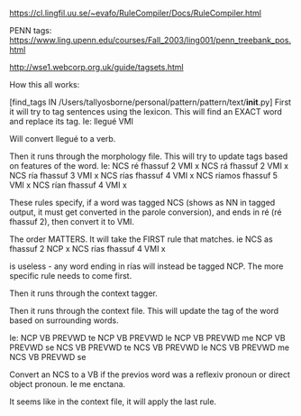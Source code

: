 https://cl.lingfil.uu.se/~evafo/RuleCompiler/Docs/RuleCompiler.html


PENN tags:
  https://www.ling.upenn.edu/courses/Fall_2003/ling001/penn_treebank_pos.html

http://wse1.webcorp.org.uk/guide/tagsets.html

How this all works:

[find_tags IN /Users/tallyosborne/personal/pattern/pattern/text/__init__.py]
First it will try to tag sentences using the lexicon.
  This will find an EXACT word and replace its tag.
  Ie:
  llegué VMI

  Will convert llegué to a verb.

Then it runs through the morphology file.
  This will try to update tags based on features of the word.
  Ie:
  NCS ré fhassuf 2 VMI x
  NCS rá fhassuf 2 VMI x
  NCS ría fhassuf 3 VMI x
  NCS rías fhassuf 4 VMI x
  NCS ríamos fhassuf 5 VMI x
  NCS rían fhassuf 4 VMI x

  These rules specify, if a word was tagged NCS (shows as NN in tagged output, it must get converted in the parole conversion), and ends in ré (ré fhassuf 2), then convert it to VMI.

  The order MATTERS.  It will take the FIRST rule that matches.
  ie
  NCS ­as fhassuf 2 NCP x
  NCS rías fhassuf 4 VMI x

  is useless - any word ending in rías will instead be tagged NCP.  The more specific rule needs to come first.


Then it runs through the context tagger.


Then it runs through the context file.
  This will update the tag of the word based on surrounding words.

  Ie:
  NCP VB PREVWD te
  NCP VB PREVWD le
  NCP VB PREVWD me
  NCP VB PREVWD se
  NCS VB PREVWD te
  NCS VB PREVWD le
  NCS VB PREVWD me
  NCS VB PREVWD se

  Convert an NCS to a VB if the previos word was a reflexiv pronoun or direct object pronoun.
  Ie me enctana.

  It seems like in the context file, it will apply the last rule.